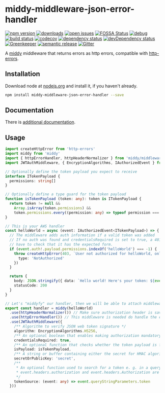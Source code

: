 # middy-middleware-json-error-handler
 [![npm version](https://badge.fury.io/js/middy-middleware-json-error-handler.svg)](https://npmjs.org/package/middy-middleware-json-error-handler)  [![downloads](https://img.shields.io/npm/dw/middy-middleware-json-error-handler.svg)](https://npmjs.org/package/middy-middleware-json-error-handler)  [![open issues](https://img.shields.io/github/issues-raw/dbartholomae/middy-middleware-json-error-handler.svg)](https://github.com/dbartholomae/middy-middleware-json-error-handler/issues)  [![FOSSA Status](https://app.fossa.io/api/projects/git%2Bgithub.com%2Fdbartholomae%2Fmiddy-middleware-json-error-handler.svg?type=shield)](https://app.fossa.io/projects/git%2Bgithub.com%2Fdbartholomae%2Fmiddy-middleware-json-error-handler?ref=badge_shield) [![debug](https://img.shields.io/badge/debug-blue.svg)](https://github.com/visionmedia/debug#readme)  [![build status](https://img.shields.io/circleci/project/github/dbartholomae/middy-middleware-jwt-auth/master.svg?style=flat)](https://circleci.com/gh/dbartholomae/workflows/middy-middleware-jwt-auth/tree/master)  [![codecov](https://codecov.io/gh/dbartholomae/middy-middleware-jwt-auth/branch/master/graph/badge.svg)](https://codecov.io/gh/dbartholomae/middy-middleware-jwt-auth)  [![dependency status](https://david-dm.org/dbartholomae/middy-middleware-jwt-auth.svg?theme=shields.io)](https://david-dm.org/dbartholomae/middy-middleware-jwt-auth)  [![devDependency status](https://david-dm.org/dbartholomae/middy-middleware-jwt-auth/dev-status.svg)](https://david-dm.org/dbartholomae/middy-middleware-jwt-auth?type=dev)  [![Greenkeeper](https://badges.greenkeeper.io/dbartholomae/middy-middleware-jwt-auth.svg)](https://greenkeeper.io/)  [![semantic release](https://img.shields.io/badge/%20%20%F0%9F%93%A6%F0%9F%9A%80-semantic--release-e10079.svg)](https://github.com/semantic-release/semantic-release#badge)  [![Gitter](https://badges.gitter.im/dbartholomae/middy-middleware-jwt-auth.svg)](https://gitter.im/middy-middleware-jwt-auth)

A [middy](https://github.com/middyjs/middy) middleware that returns errors as http errors, compatible with [http-errors](https://www.npmjs.com/package/http-errors).

## Installation
Download node at [nodejs.org](http://nodejs.org) and install it, if you haven't already.

```sh
npm install middy-middleware-json-error-handler --save
```

## Documentation

There is [additional documentation](https://dbartholomae.github.com/middy-middleware-json-error-handler).

## Usage

```typescript
import createHttpError from 'http-errors'
import middy from 'middy'
import { httpErrorHandler, httpHeaderNormalizer } from 'middy/middlewares'
import JWTAuthMiddleware, { EncryptionAlgorithms, IAuthorizedEvent } from 'middy-middleware-jwt-auth'

// Optionally define the token payload you expect to receive
interface ITokenPayload {
  permissions: string[]
}

// Optionally define a type guard for the token payload
function isTokenPayload (token: any): token is ITokenPayload {
  return token != null &&
    Array.isArray(token.permissions) &&
    token.permissions.every((permission: any) => typeof permission === 'string')
}

// This is your AWS handler
const helloWorld = async (event: IAuthorizedEvent<ITokenPayload>) => {
  // The middleware adds auth information if a valid token was added
  // If no auth was found and credentialsRequired is set to true, a 401 will be thrown. If auth exists you
  // have to check that it has the expected form.
  if (event.auth!.payload.permissions.indexOf('helloWorld') === -1) {
    throw createHttpError(403, `User not authorized for helloWorld, only found permissions [${event.auth!.permissions.join(', ')}]`, {
      type: 'NotAuthorized'
    })
  }

  return {
    body: JSON.stringify({ data: `Hello world! Here's your token: ${event.auth!.token}` }),
    statusCode: 200
  }
}

// Let's "middyfy" our handler, then we will be able to attach middlewares to it
export const handler = middy(helloWorld)
  .use(httpHeaderNormalizer()) // Make sure authorization header is saved in lower case
  .use(httpErrorHandler()) // This middleware is needed do handle the errors thrown by the JWTAuthMiddleware
  .use(JWTAuthMiddleware({
    /** Algorithm to verify JSON web token signature */
    algorithm: EncryptionAlgorithms.HS256,
    /** An optional boolean that enables making authorization mandatory */
    credentialsRequired: true,
    /** An optional function that checks whether the token payload is formatted correctly */
    isPayload: isTokenPayload,
    /** A string or buffer containing either the secret for HMAC algorithms, or the PEM encoded public key for RSA and ECDSA */
    secretOrPublicKey: 'secret',
    /**
     * An optional function used to search for a token e. g. in a query string. By default, and as a fall back,
     * event.headers.authorization and event.headers.Authorization are used.
     */
    tokenSource: (event: any) => event.queryStringParameters.token
  }))
```
